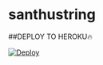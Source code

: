 # santhustring

##DEPLOY TO HEROKU🔥


[![Deploy](https://www.herokucdn.com/deploy/button.svg)](https://heroku.com/deploy?template=https://github.com/Santhoshpodilibot/santhustring.git)

